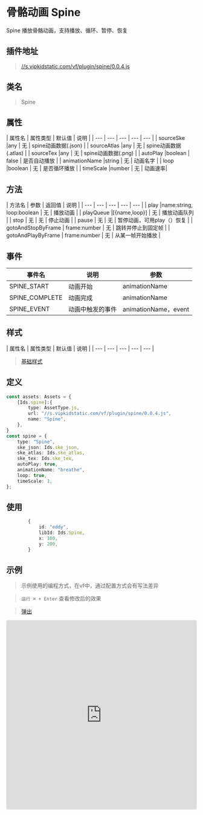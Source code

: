 # 骨骼动画 Spine


Spine 播放骨骼动画，支持播放、循环、暂停、恢复

## 插件地址

> [//s.vipkidstatic.com/vf/plugin/spine/0.0.4.js]()

## 类名
> Spine 

## 属性

| 属性名 | 属性类型 | 默认值 | 说明 |
| --- | --- | --- | --- | --- |
| sourceSke |any | 无 | spine动画数据(.json) |
| sourceAtlas |any | 无 | spine动画数据(.atlas) |
| sourceTex |any | 无 | spine动画数据(.png) |
| autoPlay |boolean | false | 是否自动播放 |
| animationName |string | 无 | 动画名字 |
| loop |boolean | 无 | 是否循环播放 |
| timeScale |number | 无 | 动画速率|

## 方法
| 方法名 | 参数 | 返回值 | 说明 |
| --- | --- | --- | --- | --- |
| play |name:string, loop:boolean | 无 | 播放动画 |
| playQueue |[{name,loop}] | 无 | 播放动画队列 |
| stop | 无 | 无 | 停止动画 |
| pause | 无 | 无 | 暂停动画，可用play（）恢复 |
| gotoAndStopByFrame | frame:number | 无 | 跳转并停止到固定帧 |
| gotoAndPlayByFrame | frame:number | 无 | 从某一帧开始播放 |




## 事件

| 事件名  | 说明 | 参数 |
| --- | --- | --- |
| SPINE_START | 动画开始 | animationName |
| SPINE_COMPLETE | 动画完成 | animationName |
| SPINE_EVENT | 动画中触发的事件 | animationName，event |


## 样式

| 属性名 | 属性类型 | 默认值 | 说明 |
| --- | --- | --- | --- | --- |



> [基础样式](/handbook/style.html#样式)

## 定义
``` typescript
const assets: Assets = {
    [Ids.spine]:{
        type: AssetType.js,
        url: "//s.vipkidstatic.com/vf/plugin/spine/0.0.4.js",
        name: "Spine",
    },
}
const spine = {
    type: "Spine",
    ske_json: Ids.ske_json,
    ske_atlas: Ids.ske_atlas,
    ske_tex: Ids.ske_tex,
    autoPlay: true,
    animationName: "breathe",
    loop: true,
    timeScale: 1,
};
```

## 使用
``` typescript
        {
            id: "eddy",
            libId: Ids.Spine,
            x: 100,
            y: 200,
        }
```

## 示例

> 示例使用的编程方式，在vf中，通过配置方式会有写法差异

> `运行 ⌘ + Enter` 查看修改后的效果

> [弹出](https://vipkid-edu.github.io/vf-gui/play/#example/TestSpine)

<iframe
     src="https://codesandbox.io/embed/spineexample-ffls8?fontsize=14&hidenavigation=1&module=%2Fsrc%2Fcomponents.ts&theme=dark"
     style="width:100%; height:500px; border:0; border-radius: 4px; overflow:hidden;"
     title="spineExample"
     allow="accelerometer; ambient-light-sensor; camera; encrypted-media; geolocation; gyroscope; hid; microphone; midi; payment; usb; vr; xr-spatial-tracking"
     sandbox="allow-forms allow-modals allow-popups allow-presentation allow-same-origin allow-scripts"
   ></iframe>